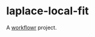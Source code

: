 # laplace-local-fit

A [workflowr][] project.

[workflowr]: https://github.com/jdblischak/workflowr
